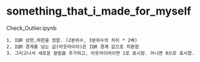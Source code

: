 # something_that_i_made_for_myself

Check_Outlier.ipynb
```
1. IQR 상한,하한을 정함. (2분위수, 3분위수의 차이 * 2배)
2. IQR 경계를 넘는 값(아웃라이어)은 IQR 경계 값으로 치환함
3. 그리고나서 새로운 칼럼을 추가하고, 아웃라이어이면 1로 표시함. 아니면 0으로 표시함.
```





